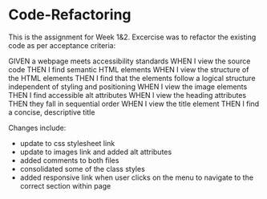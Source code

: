 # Code-Refactoring
This is the assignment for Week 1&2. 
Excercise was to refactor the existing code as per acceptance criteria:

GIVEN a webpage meets accessibility standards
WHEN I view the source code
THEN I find semantic HTML elements
WHEN I view the structure of the HTML elements
THEN I find that the elements follow a logical structure independent of styling and positioning
WHEN I view the image elements
THEN I find accessible alt attributes
WHEN I view the heading attributes
THEN they fall in sequential order
WHEN I view the title element
THEN I find a concise, descriptive title

Changes include:
- update to css stylesheet link
- update to images link and added alt attributes
- added comments to both files
- consolidated some of the class styles
- added responsive link when user clicks on the menu to navigate to the correct section within page
